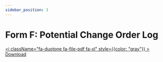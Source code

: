 ```yaml
---
sidebar_position: 3
---
```


# Form F: Potential Change Order Log

<a href="/pdf/comp-draw/form-f-pco.pdf" download><i className="fa-duotone fa-file-pdf fa-xl" style={{color: "gray"}} ></i> Download</a>

